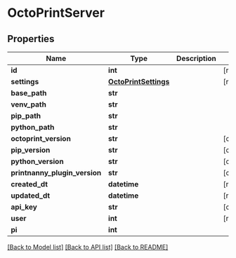 # OctoPrintServer


## Properties
Name | Type | Description | Notes
------------ | ------------- | ------------- | -------------
**id** | **int** |  | [readonly] 
**settings** | [**OctoPrintSettings**](OctoPrintSettings.md) |  | [readonly] 
**base_path** | **str** |  | 
**venv_path** | **str** |  | 
**pip_path** | **str** |  | 
**python_path** | **str** |  | 
**octoprint_version** | **str** |  | [optional] 
**pip_version** | **str** |  | [optional] 
**python_version** | **str** |  | [optional] 
**printnanny_plugin_version** | **str** |  | [optional] 
**created_dt** | **datetime** |  | [readonly] 
**updated_dt** | **datetime** |  | [readonly] 
**api_key** | **str** |  | [optional] 
**user** | **int** |  | [readonly] 
**pi** | **int** |  | 

[[Back to Model list]](../README.md#documentation-for-models) [[Back to API list]](../README.md#documentation-for-api-endpoints) [[Back to README]](../README.md)


